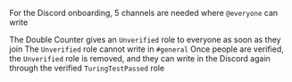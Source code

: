 For the Discord onboarding, 5 channels are needed where `@everyone` can write


The Double Counter gives an `Unverified` role to everyone as soon as they join
The `Unverified` role cannot write in `#general`
Once people are verified, the `Unverified` role is removed, and they can write in the Discord again through the verified `TuringTestPassed` role
